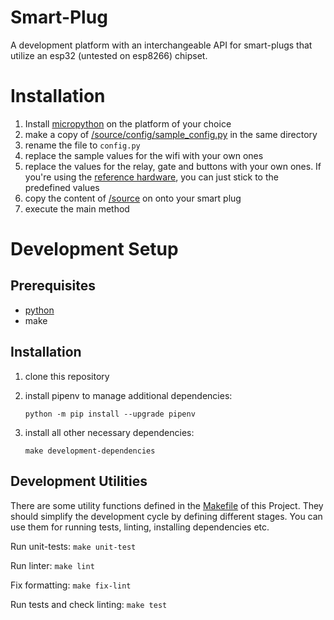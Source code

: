 # Smart-Plug

A development platform with an interchangeable API for smart-plugs that utilize an esp32 (untested on esp8266) chipset.

# Installation
1. Install [micropython](https://docs.micropython.org/en/latest/esp32/tutorial/intro.html) on the platform of your choice
2. make a copy of [/source/config/sample_config.py](./source/config/sample_config.py) in the same directory
3. rename the file to ```config.py```
4. replace the sample values for the wifi with your own ones
5. replace the values for the relay, gate and buttons with your own ones. If you're using the [reference hardware](https://www.shelly.cloud/de/products/product-overview/2xspl1pm/shelly-plus-1-pm), you can just stick to the predefined values 
6. copy the content of [/source](./source) on onto your smart plug
7. execute the main method

# Development Setup

## Prerequisites
- [python](https://www.python.org/downloads/)
- make

## Installation
1. clone this repository
2. install pipenv to manage additional dependencies:

    ```python -m pip install --upgrade pipenv```
3. install all other necessary dependencies:
   
    ```make development-dependencies```
 
## Development Utilities

There are some utility functions defined in the [Makefile](./Makefile) of this Project.
They should simplify the development cycle by defining different stages. You can use them for running tests, linting, installing dependencies etc.

Run unit-tests:
```make unit-test```

Run linter:
```make lint```

Fix formatting:
```make fix-lint```

Run tests and check linting:
```make test```
